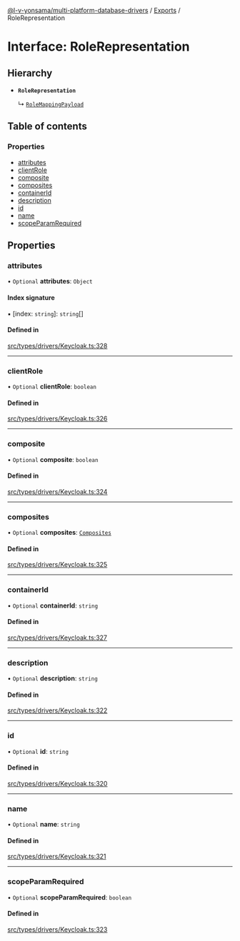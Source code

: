 [@l-v-yonsama/multi-platform-database-drivers](../README.md) / [Exports](../modules.md) / RoleRepresentation

# Interface: RoleRepresentation

## Hierarchy

- **`RoleRepresentation`**

  ↳ [`RoleMappingPayload`](RoleMappingPayload.md)

## Table of contents

### Properties

- [attributes](RoleRepresentation.md#attributes)
- [clientRole](RoleRepresentation.md#clientrole)
- [composite](RoleRepresentation.md#composite)
- [composites](RoleRepresentation.md#composites)
- [containerId](RoleRepresentation.md#containerid)
- [description](RoleRepresentation.md#description)
- [id](RoleRepresentation.md#id)
- [name](RoleRepresentation.md#name)
- [scopeParamRequired](RoleRepresentation.md#scopeparamrequired)

## Properties

### attributes

• `Optional` **attributes**: `Object`

#### Index signature

▪ [index: `string`]: `string`[]

#### Defined in

[src/types/drivers/Keycloak.ts:328](https://github.com/l-v-yonsama/db-drivers/blob/f899a8e32aca04c98bc9f10ff04bd60087cc3e32/src/types/drivers/Keycloak.ts#L328)

___

### clientRole

• `Optional` **clientRole**: `boolean`

#### Defined in

[src/types/drivers/Keycloak.ts:326](https://github.com/l-v-yonsama/db-drivers/blob/f899a8e32aca04c98bc9f10ff04bd60087cc3e32/src/types/drivers/Keycloak.ts#L326)

___

### composite

• `Optional` **composite**: `boolean`

#### Defined in

[src/types/drivers/Keycloak.ts:324](https://github.com/l-v-yonsama/db-drivers/blob/f899a8e32aca04c98bc9f10ff04bd60087cc3e32/src/types/drivers/Keycloak.ts#L324)

___

### composites

• `Optional` **composites**: [`Composites`](Composites.md)

#### Defined in

[src/types/drivers/Keycloak.ts:325](https://github.com/l-v-yonsama/db-drivers/blob/f899a8e32aca04c98bc9f10ff04bd60087cc3e32/src/types/drivers/Keycloak.ts#L325)

___

### containerId

• `Optional` **containerId**: `string`

#### Defined in

[src/types/drivers/Keycloak.ts:327](https://github.com/l-v-yonsama/db-drivers/blob/f899a8e32aca04c98bc9f10ff04bd60087cc3e32/src/types/drivers/Keycloak.ts#L327)

___

### description

• `Optional` **description**: `string`

#### Defined in

[src/types/drivers/Keycloak.ts:322](https://github.com/l-v-yonsama/db-drivers/blob/f899a8e32aca04c98bc9f10ff04bd60087cc3e32/src/types/drivers/Keycloak.ts#L322)

___

### id

• `Optional` **id**: `string`

#### Defined in

[src/types/drivers/Keycloak.ts:320](https://github.com/l-v-yonsama/db-drivers/blob/f899a8e32aca04c98bc9f10ff04bd60087cc3e32/src/types/drivers/Keycloak.ts#L320)

___

### name

• `Optional` **name**: `string`

#### Defined in

[src/types/drivers/Keycloak.ts:321](https://github.com/l-v-yonsama/db-drivers/blob/f899a8e32aca04c98bc9f10ff04bd60087cc3e32/src/types/drivers/Keycloak.ts#L321)

___

### scopeParamRequired

• `Optional` **scopeParamRequired**: `boolean`

#### Defined in

[src/types/drivers/Keycloak.ts:323](https://github.com/l-v-yonsama/db-drivers/blob/f899a8e32aca04c98bc9f10ff04bd60087cc3e32/src/types/drivers/Keycloak.ts#L323)
